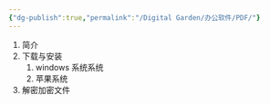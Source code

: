 ```yaml
---
{"dg-publish":true,"permalink":"/Digital Garden/办公软件/PDF/"}
---
```



1. 简介
2. 下载与安装
	1. windows 系统系统
	2. 苹果系统
3. 解密加密文件


